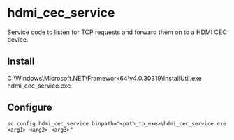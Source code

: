 # hdmi_cec_service
Service code to listen for TCP requests and forward them on to a HDMI CEC device.

## Install
C:\Windows\Microsoft.NET\Framework64\v4.0.30319\InstallUtil.exe hdmi_cec_service.exe

## Configure
`sc config hdmi_cec_service binpath="<path_to_exe>\hdmi_cec_service.exe <arg1> <arg2> <arg3>"`
